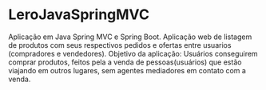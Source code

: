 # LeroJavaSpringMVC
Aplicação em Java Spring MVC e Spring Boot. Aplicação web de listagem de produtos com seus respectivos pedidos e ofertas entre usuarios (compradores e vendedores). Objetivo da aplicação: Usuários conseguirem comprar produtos, feitos pela a venda de pessoas(usuários) que estão viajando em outros lugares, sem agentes mediadores em contato com a venda.
